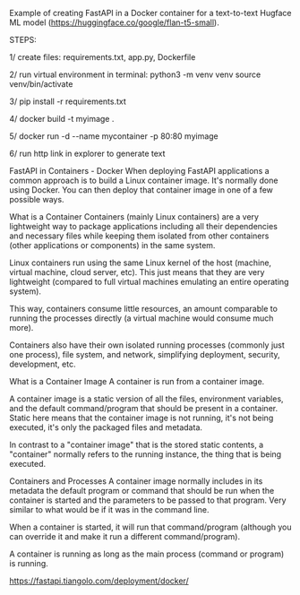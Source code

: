 Example of creating FastAPI in a Docker container for a text-to-text Hugface ML model (https://huggingface.co/google/flan-t5-small).

STEPS:

1/ create files: requirements.txt, app.py, Dockerfile

2/ run virtual environment in terminal:
python3 -m venv venv
source venv/bin/activate

3/ pip install -r requirements.txt

4/ docker build -t myimage .

5/ docker run -d --name mycontainer -p 80:80 myimage

6/ run http link in explorer to generate text



FastAPI in Containers - Docker
When deploying FastAPI applications a common approach is to build a Linux container image. It's normally done using Docker. You can then deploy that container image in one of a few possible ways.

What is a Container
Containers (mainly Linux containers) are a very lightweight way to package applications including all their dependencies and necessary files while keeping them isolated from other containers (other applications or components) in the same system.

Linux containers run using the same Linux kernel of the host (machine, virtual machine, cloud server, etc). This just means that they are very lightweight (compared to full virtual machines emulating an entire operating system).

This way, containers consume little resources, an amount comparable to running the processes directly (a virtual machine would consume much more).

Containers also have their own isolated running processes (commonly just one process), file system, and network, simplifying deployment, security, development, etc.

What is a Container Image
A container is run from a container image.

A container image is a static version of all the files, environment variables, and the default command/program that should be present in a container. Static here means that the container image is not running, it's not being executed, it's only the packaged files and metadata.

In contrast to a "container image" that is the stored static contents, a "container" normally refers to the running instance, the thing that is being executed.

Containers and Processes
A container image normally includes in its metadata the default program or command that should be run when the container is started and the parameters to be passed to that program. Very similar to what would be if it was in the command line.

When a container is started, it will run that command/program (although you can override it and make it run a different command/program).

A container is running as long as the main process (command or program) is running.

https://fastapi.tiangolo.com/deployment/docker/
